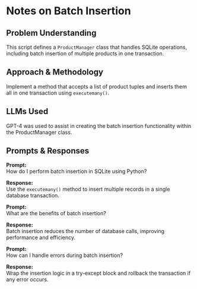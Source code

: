 # Notes on Batch Insertion

## Problem Understanding
This script defines a `ProductManager` class that handles SQLite operations, including batch insertion of multiple products in one transaction.

## Approach & Methodology
Implement a method that accepts a list of product tuples and inserts them all in one transaction using `executemany()`.

## LLMs Used
GPT-4 was used to assist in creating the batch insertion functionality within the ProductManager class.

## Prompts & Responses
**Prompt:**  
How do I perform batch insertion in SQLite using Python?

**Response:**  
Use the `executemany()` method to insert multiple records in a single database transaction.

**Prompt:**  
What are the benefits of batch insertion?

**Response:**  
Batch insertion reduces the number of database calls, improving performance and efficiency.

**Prompt:**  
How can I handle errors during batch insertion?

**Response:**  
Wrap the insertion logic in a try-except block and rollback the transaction if any error occurs.

